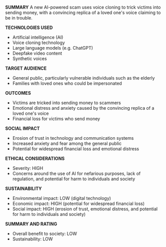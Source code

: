 **SUMMARY**
A new AI-powered scam uses voice cloning to trick victims into sending money, with a convincing replica of a loved one's voice claiming to be in trouble.

**TECHNOLOGIES USED**
- Artificial intelligence (AI)
- Voice cloning technology
- Large language models (e.g. ChatGPT)
- Deepfake video content
- Synthetic voices

**TARGET AUDIENCE**
- General public, particularly vulnerable individuals such as the elderly
- Families with loved ones who could be impersonated

**OUTCOMES**
- Victims are tricked into sending money to scammers
- Emotional distress and anxiety caused by the convincing replica of a loved one's voice
- Financial loss for victims who send money

**SOCIAL IMPACT**
- Erosion of trust in technology and communication systems
- Increased anxiety and fear among the general public
- Potential for widespread financial loss and emotional distress

**ETHICAL CONSIDERATIONS**
- Severity: HIGH
- Concerns around the use of AI for nefarious purposes, lack of regulation, and potential for harm to individuals and society

**SUSTAINABILITY**
- Environmental impact: LOW (digital technology)
- Economic impact: HIGH (potential for widespread financial loss)
- Social impact: HIGH (erosion of trust, emotional distress, and potential for harm to individuals and society)

**SUMMARY AND RATING**
- Overall benefit to society: LOW
- Sustainability: LOW
